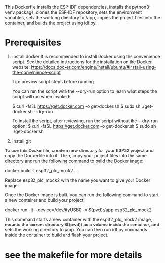 

This Dockerfile installs the ESP-IDF dependencies, installs the python3-venv package, clones the ESP-IDF repository, sets the environment variables, sets the working directory to /app, copies the project files into the container, and builds the project using idf.py.

# Prerequisites
1) install docker
It is recommended to install Docker using the convenience script. See the detailed instructions for the installation on the Docker website:
    https://docs.docker.com/engine/install/ubuntu/#install-using-the-convenience-script

    Tip: preview script steps before running

    You can run the script with the --dry-run option to learn what steps the script will run when invoked:

    $ curl -fsSL https://get.docker.com -o get-docker.sh
    $ sudo sh ./get-docker.sh --dry-run

    To install the script, after reviewing, run the script without the --dry-run option:
    $ curl -fsSL https://get.docker.com -o get-docker.sh
    $ sudo sh ./get-docker.sh

2) install git


To use this Dockerfile, create a new directory for your ESP32 project and copy the Dockerfile into it. Then, copy your project files into the same directory and run the following command to build the Docker image:

docker build -t esp32_plc_mock2 .

Replace esp32_plc_mock2 with the name you want to give your Docker image.

Once the Docker image is built, you can run the following command to start a new container and build your project:

docker run -it --device=/dev/ttyUSB0 -v $(pwd):/app esp32_plc_mock2

This command starts a new container with the esp32_plc_mock2 image, mounts the current directory ($(pwd)) as a volume inside the container, and sets the working directory to /app. You can then run idf.py commands inside the container to build and flash your project.

# see the makefile for more details
